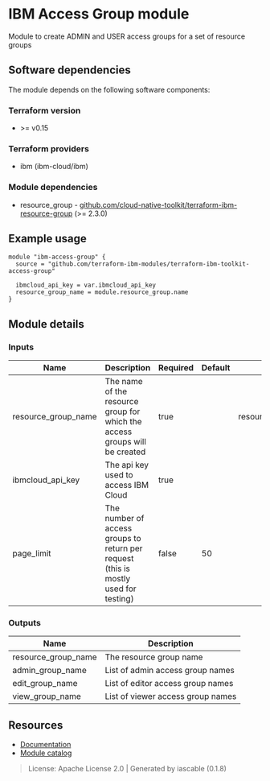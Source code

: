 # IBM Access Group module

Module to create ADMIN and USER access groups for a set of resource groups


## Software dependencies

The module depends on the following software components:

### Terraform version

- \>= v0.15

### Terraform providers


- ibm (ibm-cloud/ibm)

### Module dependencies


- resource_group - [github.com/cloud-native-toolkit/terraform-ibm-resource-group](https://github.com/cloud-native-toolkit/terraform-ibm-resource-group) (>= 2.3.0)

## Example usage

```hcl
module "ibm-access-group" {
  source = "github.com/terraform-ibm-modules/terraform-ibm-toolkit-access-group"

  ibmcloud_api_key = var.ibmcloud_api_key
  resource_group_name = module.resource_group.name
}

```

## Module details

### Inputs

| Name | Description | Required | Default | Source |
|------|-------------|---------|----------|--------|
| resource_group_name | The name of the resource group for which the access groups will be created | true |  | resource_group.name |
| ibmcloud_api_key | The api key used to access IBM Cloud | true |  |  |
| page_limit | The number of access groups to return per request (this is mostly used for testing) | false | 50 |  |

### Outputs

| Name | Description |
|------|-------------|
| resource_group_name | The resource group name |
| admin_group_name | List of admin access group names |
| edit_group_name | List of editor access group names |
| view_group_name | List of viewer access group names |

## Resources

- [Documentation](https://operate.cloudnativetoolkit.dev)
- [Module catalog](https://modules.cloudnativetoolkit.dev)

> License: Apache License 2.0 | Generated by iascable (0.1.8)

